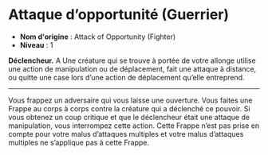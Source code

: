# Attaque d’opportunité (Guerrier)

 * **Nom d'origine** : Attack of Opportunity (Fighter)
 * **Niveau** : 1


<p><strong>Déclencheur.</strong>&nbsp;A Une créature qui se trouve à portée de votre allonge utilise une action de manipulation ou de déplacement, fait une attaque à distance, ou quitte une case lors d’une action de déplacement qu’elle entreprend.</p>
<hr>
<p>Vous frappez un adversaire qui vous laisse une ouverture. Vous faites une Frappe au corps à corps contre la créature qui a déclenché ce pouvoir. Si vous obtenez un coup critique et que le déclencheur était une attaque de manipulation, vous interrompez cette action. Cette Frappe n’est pas prise en compte pour votre malus d’attaques multiples et votre malus d’attaques multiples ne s’applique pas à cette Frappe.</p>
